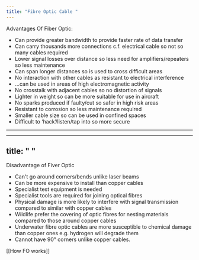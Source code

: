 ```yaml
---
title: "Fibre Optic Cable "
--- 
```

Advantages Of Fiber Optic:

- Can provide greater bandwidth to provide faster rate of data transfer
- Can carry thousands more connections c.f. electrical cable so not so many cables required
- Lower signal losses over distance so less need for amplifiers/repeaters so less maintenance
- Can span longer distances so is used to cross difficult areas
- No interaction with other cables as resistant to electrical interference
- ...can be used in areas of high electromagnetic activity
- No crosstalk with adjacent cables so no distortion of signals
- Lighter in weight so can be more suitable for use in aircraft
- No sparks produced if faulty/cut so safer in high risk areas
- Resistant to corrosion so less maintenance required
- Smaller cable size so can be used in confined spaces
- Difficult to ‘hack’/listen/tap into so more secure

---
---
title: " "
--- 
Disadvantage of Fiver Optic

- Can't go around corners/bends unlike laser beams
- Can be more expensive to install than copper cables
- Specialist test equipment is needed
- Specialist tools are required for joining optical fibres
- Physical damage is more likely to interfere with signal transmission compared to similar with copper cables
- Wildlife prefer the covering of optic fibres for nesting materials compared to those around copper cables
- Underwater fibre optic cables are more susceptible to chemical damage than copper ones e.g. hydrogen will degrade them
- Cannot have 90° corners unlike copper cables. 

 [[How FO works]]
